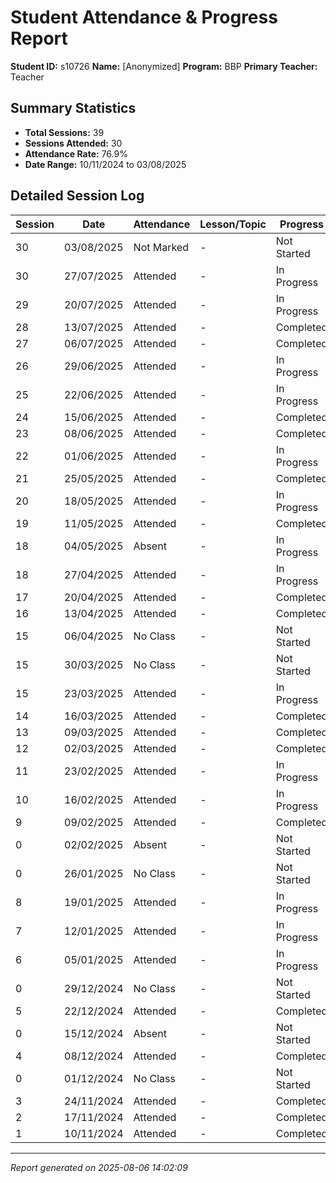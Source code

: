 # Student Attendance & Progress Report

**Student ID:** s10726
**Name:** [Anonymized]
**Program:** BBP
**Primary Teacher:** Teacher

## Summary Statistics
- **Total Sessions:** 39
- **Sessions Attended:** 30
- **Attendance Rate:** 76.9%
- **Date Range:** 10/11/2024 to 03/08/2025

## Detailed Session Log

| Session | Date | Attendance | Lesson/Topic | Progress |
|---------|------|------------|--------------|----------|
| 30 | 03/08/2025 | Not Marked | - | Not Started |
| 30 | 27/07/2025 | Attended | - | In Progress |
| 29 | 20/07/2025 | Attended | - | In Progress |
| 28 | 13/07/2025 | Attended | - | Completed |
| 27 | 06/07/2025 | Attended | - | Completed |
| 26 | 29/06/2025 | Attended | - | In Progress |
| 25 | 22/06/2025 | Attended | - | In Progress |
| 24 | 15/06/2025 | Attended | - | Completed |
| 23 | 08/06/2025 | Attended | - | Completed |
| 22 | 01/06/2025 | Attended | - | In Progress |
| 21 | 25/05/2025 | Attended | - | Completed |
| 20 | 18/05/2025 | Attended | - | In Progress |
| 19 | 11/05/2025 | Attended | - | Completed |
| 18 | 04/05/2025 | Absent | - | In Progress |
| 18 | 27/04/2025 | Attended | - | In Progress |
| 17 | 20/04/2025 | Attended | - | Completed |
| 16 | 13/04/2025 | Attended | - | Completed |
| 15 | 06/04/2025 | No Class | - | Not Started |
| 15 | 30/03/2025 | No Class | - | Not Started |
| 15 | 23/03/2025 | Attended | - | In Progress |
| 14 | 16/03/2025 | Attended | - | Completed |
| 13 | 09/03/2025 | Attended | - | Completed |
| 12 | 02/03/2025 | Attended | - | Completed |
| 11 | 23/02/2025 | Attended | - | In Progress |
| 10 | 16/02/2025 | Attended | - | In Progress |
| 9 | 09/02/2025 | Attended | - | Completed |
| 0 | 02/02/2025 | Absent | - | Not Started |
| 0 | 26/01/2025 | No Class | - | Not Started |
| 8 | 19/01/2025 | Attended | - | In Progress |
| 7 | 12/01/2025 | Attended | - | In Progress |
| 6 | 05/01/2025 | Attended | - | In Progress |
| 0 | 29/12/2024 | No Class | - | Not Started |
| 5 | 22/12/2024 | Attended | - | Completed |
| 0 | 15/12/2024 | Absent | - | Not Started |
| 4 | 08/12/2024 | Attended | - | Completed |
| 0 | 01/12/2024 | No Class | - | Not Started |
| 3 | 24/11/2024 | Attended | - | Completed |
| 2 | 17/11/2024 | Attended | - | Completed |
| 1 | 10/11/2024 | Attended | - | Completed |

---
*Report generated on 2025-08-06 14:02:09*